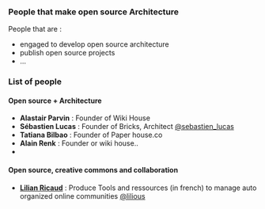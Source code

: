 ### People that make open source Architecture 

People that are : 
* engaged to develop open source architecture
* publish open source projects
* ...

### List of people

#### Open source + Architecture 

* **Alastair Parvin** : Founder of Wiki House
* **Sébastien Lucas** : Founder  of Bricks, Architect [@sebastien_lucas](https://twitter.com/sebastien_lucas)
* **Tatiana Bilbao** : Founder of Paper house.co
* **Alain Renk** : Founder or wiki house..
* 

#### Open source, creative commons and collaboration

* **[Lilian Ricaud](http://www.lilianricaud.com)** : Produce Tools and ressources (in french) to manage auto organized online communities [@lilious](https://twitter.com/lilious)

